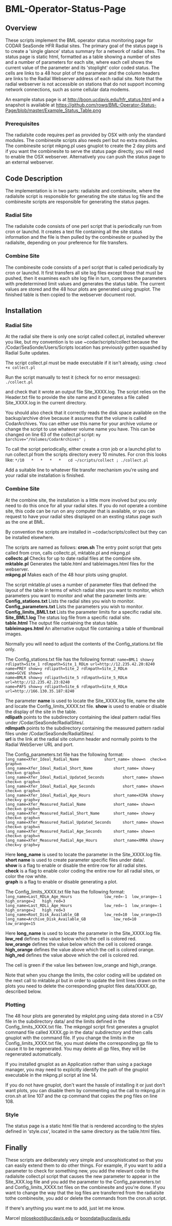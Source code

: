 # BML-Operator-Status-Page


## Overview

These scripts implement the BML operator status monitoring page for CODAR SeaSonde HFR Radial sites. The primary goal of the status page is to create a 'single glance' status summary for a network of radial sites. The status page is static html, formatted as a table showing a number of sites and a number of parameters for each site, where each cell shows the current value of the parameter and its 'stoplight' color coded status. The cells are links to a 48 hour plot of the parameter and the column headers are links to the Radial Webserver address of each radial site. Note that the radial webserver is not accessible on stations that do not support incoming network connections, such as some cellular data modems.

An example status page is at http://boon.ucdavis.edu/hfr_status.html and a snapshot is available at https://github.com/rowg/BML-Operator-Status-Page/blob/master/Example_Status_Table.png

### Prerequisites

The radialsite code requires perl as provided by OSX with only the standard modules. The combinesite scripts also needs perl but no extra modules. The combinesite script mkpng.pl uses gnuplot to create the 2 day plots and if you want the combinesite to serve the status page directly, you will need to enable the OSX webserver. Alternatively you can push the status page to an external webserver.



## Code Description

The implementation is in two parts: radialsite and combinesite, where the radialsite script is responsible for generating the site status log file and the combinesite scripts are responsible for generating the status pages.

### Radial Site

The radialsite code consists of one perl script that is periodically run from cron or launchd. It creates a text file containing all the site status information and the file is then pulled by the combinesite or pushed by the radialsite, depending on your preference for file transfers.

### Combine Site

The combinesite code consists of a perl script that is called periodically by cron or launchd. It first transfers all site log files except those that must be pushed, then it examines each site log file in turn, compares the parameters with predetermined limit values and generates the status table. The current values are stored and the 48 hour plots are generated using gnuplot. The finished table is then copied to the webserver document root.

## Installation

### Radial Site

At the radial site there is only one script called collect.pl, installed wherever you like, but my convention is to use ~codar/scripts/collect because the /Codar/SeaSonde/Users/Scripts location has previously gotten squashed by Radial Suite updates.

The script collect.pl must be made executable if it isn't already, using:
`chmod +x collect.pl`

Run the script manually to test it (check for no error messages):
`./collect.pl`

and check that it wrote an output file Site_XXXX.log. The script relies on the Header.txt file to provide the site name and it generates a file called Site_XXXX.log in the current directory.

You should also check that it correctly reads the disk space available on the backup/archive drive because it assumes that the volume is called CodarArchives. You can either use this name for your archive volume or change the script to use whatever volume name you have. This can be changed on line 63 of the collect.pl script:
`my $archive="/Volumes/CodarArchives" ;`

To call the script periodically, either create a cron job or a launchd plist to run collect.pl from the scripts directory every 10 minutes. For cron this looks like:
`*/10	*	*	*	*	cd ~/scripts/collect ; ./collect.pl`

Add a suitable line to whatever file transfer mechanism you're using and your radial site installation is finished.


### Combine Site

At the combine site, the installation is a little more involved but you only need to do this once for all your radial sites. If you do not operate a combine site, this code can be run on any computer that is available, or you can request to have your radial sites displayed on an exsting status page such as the one at BML.

By convention the scripts are installed in ~codar/scripts/collect but they can be installed elsewhere.

The scripts are named as follows:
**cron.sh**		The entry point script that gets called from cron, calls collectc.pl, mktable.pl and mkpng.pl</br>
**collectc.pl**	Checks for up to date radial files at the combine site.</br>
**mktable.pl**	Generates the table.html and tableimages.html files for the webserver.</br>
**mkpng.pl**	Makes each of the 48 hour plots using gnuplot.</br>


The script mktable.pl uses a number of parameter files that defined the layout of the table in terms of which radial sites you want to monitor, which parameters you want to monitor and what the parameter limits are:
**Config_stations.txt**	Lists the radial sites you wish to monitor.</br>
**Config_parameters.txt**	Lists the parameters you wish to monitor.</br>
**Config_limits_BML1.txt**	Lists the parameter limits for a specific radial site.</br>
**Site_BML1.log**		The status log file from a specific radial site.</br>
**table.html**		The output file containing the status table.</br>
**tableimages.html**	An alternative output file containing a table of thumbnail images.</br>

Normally you will need to adjust the contents of the Config_stations.txt file only.


The Config_stations.txt file has the following format:
`name=BML1 show=y rdlipath=Site_1 rdlmpath=Site_1_RDLm url=http://12.235.42.20:8240`</br>
`name=PREY show=y rdlipath=Site_2 rdlmpath=Site_2_RDLm`</br>
`name=GCVE show=n`</br>
`name=BMLR show=y rdlipath=Site_5 rdlmpath=Site_5_RDLm url=http://12.235.42.23:8240`</br>
`name=PAFS show=y rdlipath=Site_6 rdlmpath=Site_6_RDLm url=http://166.130.35.187:8240`</br>

The parameter **name** is used to locate the Site_XXXX.log file, name the site and locate the Config_limits_XXXX.txt file.
**show** is used to enable or disable the display of the site in the table.</br>
**rdlipath** points to the subdirectory containing the ideal pattern radial files under /Codar/SeaSonde/RadialSites/.</br>
**rdlmpath** points to the subdirectory containing the measured pattern radial files under /Codar/SeaSonde/RadialSites/.</br>
**url** is the link at the radial site column header and normally points to the Radial WebServer URL and port.</br>


The Config_parameters.txt file has the following format:<br>
`long_name=Xfer_Ideal_Radial_Name			short_name=	show=n	check=n	graph=n`<br>
`long_name=Xfer_Ideal_Radial_Short_Name			short_name=	show=y	check=n	graph=n`<br>
`long_name=Xfer_Ideal_Radial_Updated_Seconds		short_name=	show=n	check=n	graph=n`<br>
`long_name=Xfer_Ideal_Radial_Age_Seconds			short_name=	show=n	check=n	graph=n`<br>
`long_name=Xfer_Ideal_Radial_Age_Hours			short_name=XIRA	show=y	check=y	graph=y`<br>
`long_name=Xfer_Measured_Radial_Name			short_name=	show=n	check=n	graph=n`<br>
`long_name=Xfer_Measured_Radial_Short_Name		short_name=	show=y	check=n	graph=n`<br>
`long_name=Xfer_Measured_Radial_Updated_Seconds		short_name=	show=n	check=n	graph=n`<br>
`long_name=Xfer_Measured_Radial_Age_Seconds		short_name=	show=n	check=n	graph=n`<br>
`long_name=Xfer_Measured_Radial_Age_Hours		short_name=XMRA	show=y	check=y	graph=y`<br>

Here **long_name** is used to locate the parameter in the Site_XXXX.log file.
**short name** is used to create parameter specific files under data/.</br>
**show** is a flag to enable or disable the entire row for all radial sites.</br>
**check** is a flag to enable color coding the entire row for all radial sites, or color the row white.</br>
**graph** is a flag to enable or disable generating a plot.</br>


The Config_limits_XXXX.txt file has the following format:
`long_name=Last_RDLm_Age_Hours				low_red=-1	low_orange=-1	high_orange=2	high_red=3`</br>
`long_name=Last_RDLi_Age_Hours				low_red=-1	low_orange=-1	high_orange=2	high_red=3`</br>
`long_name=Root_Disk_Available_GB			low_red=10	low_orange=15`</br>
`long_name=Archive_Disk_Available_GB			low_red=10	low_orange=15`</br>

Here **long_name** is used to locate the parameter in the Site_XXXX.log file.
**low_red** defines the value below which the cell is colored red.</br>
**low_orange** defines the value below which the cell is colored orange.</br>
**high_orange** defines the value above which the cell is colored orange.</br>
**high_red** defines the value above which the cell is colored red.</br>

The cell is green if the value lies between low_orange and high_orange.

Note that when you change the limits, the color coding will be updated on the next call to mktable.pl but in order to update the limit lines drawn on the plots you need to delete the corresponding gnuplot files data/XXXX.gp, described below.

### Plotting

The 48 hour plots are generated by mkplot.png using data stored in a CSV file in the subdirectory data/ and the limits defined in the Config_limits_XXXX.txt file. The mkpngpl script first generates a gnuplot command file called XXXX.gp in the data/ subdirectory and then calls gnuplot with the command file. If you change the limits in the Config_limits_XXXX.txt file, you must delete the corresponding gp file to cause it to be regenerated. You may delete all gp files, they will be regenerated automatically.

If you installed gnuplot as an Application rather than using a package manager, you may need to explicitly identify the path of the gnuplot executable in the mkpng.pl script at line 14.

If you do not have gnuplot, don't want the hassle of installing it or just don't want plots, you can disable them by commenting out the call to mkpng.pl in cron.sh at line 107 and the cp command that copies the png files on line 108.

### Style

The status page is a static html file that is rendered according to the styles defined in 'style.css', located in the same directory as the table.html files.



## Finally

These scripts are deliberately very simple and unsophisticated so that you can easily extend them to do other things. For example, if you want to add a parameter to check for something new, you add the relevant code to the radialsite collect.pl script that causes the new parameter to appear in the Site_XXX.log file and you add the parameter to the Config_parameters.txt and Config_limits_XXXX.txt files on the combinesite and you're done. If you want to change the way that the log files are transferred from the radialsite tothe combinesite, you add or delete the commands from the cron.sh script.

If there's anything you want me to add, just let me know.

Marcel
mlosekoot@ucdavis.edu or boondata@ucdavis.edu



